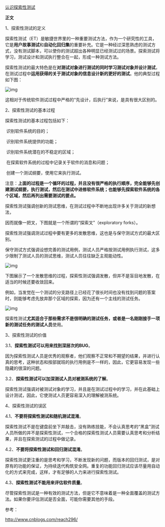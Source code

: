 [认识探索性测试](https://www.cnblogs.com/ailiailan/p/9234430.html)

**正文**

1、探索性测试的定义

探索性测试（ET）是敏捷世界里的一种重要测试方法，作为一个研究性的工具，它是**用户故事测试**和**自动化回归集**的重要补充。它是一种经过深思熟虑的测试方式，没有测试脚本，可以使你的测试超出各种明显已经测试过的场景。探索测试将学习，测试设计和测试执行整合在一起，形成一种测试方法。

探索性测试的最大特色是在**对测试对象进行测试的同时学习测试对象并设计测试**，在测试过程中**运用获得的关于测试对象的信息设计新的更好的测试**。他的典型过程如下图：

![img](https://images2018.cnblogs.com/blog/907091/201806/907091-20180627155057458-1448592807.png)

这相对于传统软件测试过程中严格的“先设计，后执行”来说，是具有很大区别的。

2、探索性测试的基本过程

探索性测试的基本过程包括如下：

​    识别软件系统的目的；

​    识别软件系统提供的功能；

​    识别软件系统潜在的不稳定的区域；

​    在探索软件系统的过程中记录关于软件的消息和问题；

​    创建一个测试纲要，使用它来执行测试。

注意：**上面的过程是一个循环的过程，并且没有很严格的执行顺序，完全能够先创建测试纲要，执行测试，然后在测试中进修软件系统；也能够先探索软件系统的各个区域，然后再列出需要测试的要点。**

探索性测试强调创新的测试思维，在测试过程中不断地出现许多关于测试的新想法，

因而就像一把叉，下图就是一个所谓的“探索叉”（exploratory forks）。

探索性测试强调测试过程中要有更多的发散思维，这也是与保守测试方式的最大区别。

保守测试方式强调设想完善的测试用例，测试人员严格按测试用例执行测试，这多少限制了测试人员的测试思维，测试人员往往缺乏主观能动性。

![img](https://images2018.cnblogs.com/blog/907091/201806/907091-20180627155229873-508025086.png)

下图展示了一个发散思维的过程，探索性测试强调发散，但并不是盲目地发散，在适当的时候还要收敛回来。

例如，当发觉在一个测试的分支路径上已经花了很长时间也没有找到问题的答案时，则能够考虑先放弃那个区域的探索，因为还有一个主线的测试任务。

![img](https://images2018.cnblogs.com/blog/907091/201806/907091-20180627155545379-39267217.png)

探索性测试**尤其适合于那些需求不是很明确的测试任务，或者是一名刚刚接手一项新的测试任务的测试人员**使用。

3、探索性测试的价值

   3.1、**探索性测试可以用来找到深层次的BUG**。

   因为探索性测试人员是优秀的观察者，他们观察不正常和不期望的结果，并进行认真的思考，这种状态和按部就班的执行用例是不一样的，因此，它更容易发现一些隐藏的很深的问题。

   3.2、**探索性测试可以加深测试人员对被测系统的了解**。

   探索性测试强调对被测试对象的学习，并且是在测试过程中的学习，并在此基础上设计测试，因此，它使测试人员更容易深入的理解被测系统。

4、探索性测试的误区

   4.1、**不要将探索性测试和随机测试混淆**。

   探索性测试不是在键盘前坐下并敲击，没有熟练技能，不会认真思考的“黑盒”测试人员所做的并不是探索性测试，一个合格的探索性测试人员需要认真思考和分析结果，并且在探索测试的过程中做记录。

   4.2、**不要将探索性测试和回归测试混淆**。

   探索性测试更注重的是思考和学习，不断发现新的问题，而版本的回归测试，是对原有的功能的保证，为持续迭代构筑安全网。重复的功能回归测试应该尽量用自动化的方式来完成，这样，才有足够的人力来进行探索性测试。

   4.3、**探索性测试不能用来评估软件质量**。

   尽管探索性测试是一种有效的测试方法，但是它不意味着是一种全面覆盖的测试方法。如果你要评估测试是否全面，可能你需要其他的手段。

参考：

http://www.cnblogs.com/reach296/